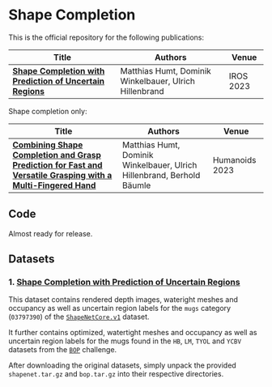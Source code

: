 # Shape Completion

This is the official repository for the following publications:

| Title | Authors | Venue |
|---|---|---|
| [**Shape Completion with Prediction of Uncertain Regions**](https://arxiv.org/abs/2308.00377) | Matthias Humt, Dominik Winkelbauer, Ulrich Hillenbrand | IROS 2023 |

Shape completion only:

| Title | Authors | Venue |
|---|---|---|
| [**Combining Shape Completion and Grasp Prediction for Fast and Versatile Grasping with a Multi-Fingered Hand**](https://dlr-alr.github.io/grasping/_pages/humanoids23.html) | Matthias Humt, Dominik Winkelbauer, Ulrich Hillenbrand, Berhold Bäumle | Humanoids 2023 |

## Code
Almost ready for release.

## Datasets
### 1. [**Shape Completion with Prediction of Uncertain Regions**](https://zenodo.org/uploads/10284230)
This dataset contains rendered depth images, wateright meshes and occupancy as well as uncertain region labels for the `mugs` category (`03797390`) of the [`ShapeNetCore.v1`](https://shapenet.org/) dataset.

It further contains optimized, watertight meshes and occupancy as well as uncertain region labels for the mugs found in the `HB`, `LM`, `TYOL` and `YCBV` datasets from the [`BOP`](https://bop.felk.cvut.cz/datasets/) challenge.

After downloading the original datasets, simply unpack the provided `shapenet.tar.gz` and `bop.tar.gz` into their respective directories.

